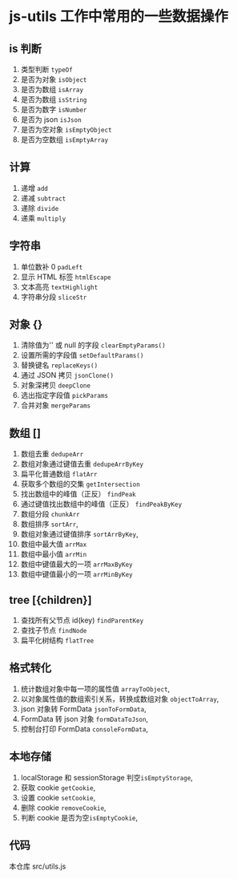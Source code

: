 # js-utils 工作中常用的一些数据操作

## is 判断

1. 类型判断 `typeOf`
2. 是否为对象 `isObject`
3. 是否为数组 `isArray`
4. 是否为数组 `isString`
5. 是否为数字 `isNumber`
6. 是否为 json `isJson`
7. 是否为空对象 `isEmptyObject`
8. 是否为空数组 `isEmptyArray`

## 计算

1. 递增 `add`
2. 递减 `subtract`
3. 递除 `divide`
4. 递乘 `multiply`

## 字符串

1. 单位数补 0 `padLeft`
2. 显示 HTML 标签 `htmlEscape`
3. 文本高亮 `textHighlight`
4. 字符串分段 `sliceStr`

## 对象 {}

1. 清除值为'' 或 null 的字段 `clearEmptyParams()`
2. 设置所需的字段值 `setDefaultParams()`
3. 替换键名 `replaceKeys()`
4. 通过 JSON 拷贝 `jsonClone()`
5. 对象深拷贝 `deepClone`
6. 选出指定字段值 `pickParams`
7. 合并对象 `mergeParams`

## 数组 []

1. 数组去重 `dedupeArr`
2. 数组对象通过键值去重 `dedupeArrByKey`
3. 扁平化普通数组 `flatArr`
4. 获取多个数组的交集 `getIntersection`
5. 找出数组中的峰值（正反） `findPeak`
6. 通过键值找出数组中的峰值（正反） `findPeakByKey`
7. 数组分段 `chunkArr`
8. 数组排序 `sortArr`,
9. 数组对象通过键值排序 `sortArrByKey`,
10. 数组中最大值 `arrMax`
11. 数组中最小值 `arrMin`
12. 数组中键值最大的一项 `arrMaxByKey`
13. 数组中键值最小的一项 `arrMinByKey`

## tree [{children}]

1. 查找所有父节点 id(key) `findParentKey`
2. 查找子节点 `findNode`
3. 扁平化树结构 `flatTree`

## 格式转化

1. 统计数组对象中每一项的属性值 `arrayToObject`,
2. 以对象属性值的数组索引关系，转换成数组对象 `objectToArray`,
3. json 对象转 FormData `jsonToFormData`,
4. FormData 转 json 对象 `formDataToJson`,
5. 控制台打印 FormData `consoleFormData`,

## 本地存储

1. localStorage 和 sessionStorage 判空`isEmptyStorage`,
2. 获取 cookie `getCookie`,
3. 设置 cookie `setCookie`,
4. 删除 cookie `removeCookie`,
5. 判断 cookie 是否为空`isEmptyCookie`,

## 代码

本仓库 src/utils.js

